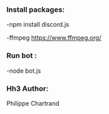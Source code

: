 ### Install packages: 
-npm install discord.js


-ffmpeg https://www.ffmpeg.org/

				  
### Run bot :
 -node bot.js



### Hh3 Author: 
Philippe Chartrand
